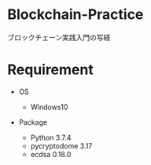 # Blockchain-Practice
ブロックチェーン実践入門の写経

# Requirement

* OS
    - Windows10

* Package
    - Python 3.7.4
    - pycryptodome 3.17
    - ecdsa 0.18.0